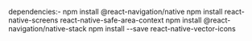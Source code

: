 dependencies:-
npm install @react-navigation/native
npm install react-native-screens react-native-safe-area-context
npm install @react-navigation/native-stack
npm install --save react-native-vector-icons
